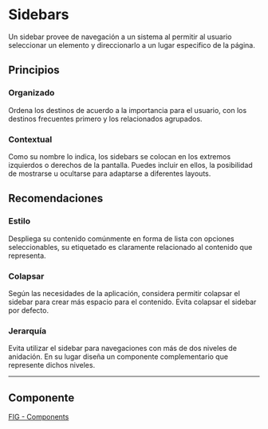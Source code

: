 # Sidebars

Un sidebar provee de navegación a un sistema al permitir al usuario seleccionar un elemento y direccionarlo a un lugar especifico de la página.

## Principios

### Organizado

Ordena los destinos de acuerdo a la importancia para el usuario, con los destinos frecuentes primero y los relacionados agrupados.

### Contextual

Como su nombre lo indica, los sidebars se colocan en los extremos izquierdos o derechos de la pantalla. Puedes incluir en ellos, la posibilidad de mostrarse u ocultarse para adaptarse a diferentes layouts.

## Recomendaciones

### Estilo

Despliega su contenido comúnmente en forma de lista con opciones seleccionables, su etiquetado es claramente relacionado al contenido que representa.

### Colapsar

Según las necesidades de la aplicación, considera permitir colapsar el sidebar para crear más espacio para el contenido. Evita colapsar el sidebar por defecto.

### Jerarquía

Evita utilizar el sidebar para navegaciones con más de dos niveles de anidación. En su lugar diseña un componente complementario que represente dichos niveles.

---

## Componente

[FIG - Components](https://www.figma.com/file/adTpzuue9VJyGt5D6bb45F/FIG---Components?node-id=2105%3A2456)